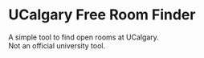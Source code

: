 # UCalgary Free Room Finder
A simple tool to find open rooms at UCalgary.  
Not an official university tool.
